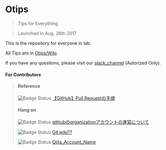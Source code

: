 # Otips
> Tips for Everything
>
> Launched in Aug. 26th 2017

This is the repository for everyone in lab.

All Tips are in [Otips/Wiki](https://github.com/SaFuse/Otips/wiki).

If you have any questions, please visit our [slack_channel](http://hotdot.pro/en/404/) (Autorized Only).

#### For Contributors
>  
> #### Reference
> ![Badge Status](https://img.shields.io/badge/doc-qiita-green.svg)
> [【GitHub】Pull Requestの手順](http://qiita.com/Commander-Aipa/items/d61d21988a36a4d0e58b)
>  
> #### Hang on
> ![Badge Status](https://img.shields.io/badge/doc-qiita-green.svg)
> [githubのorganizationアカウントの運営について](http://qiita.com/chari/items/ee16bf16715f4bbcbd9b)
>
> ![Badge Status](https://img.shields.io/badge/git-wiki-yellow.svg)
> [Git wiki??](https://github.com/SaFuse/Otips/wiki)
> 
> ![Badge Status](https://img.shields.io/badge/doc-qiita-green.svg)
> [Qiita_Account_Name](http://hotdot.pro/en/404/)